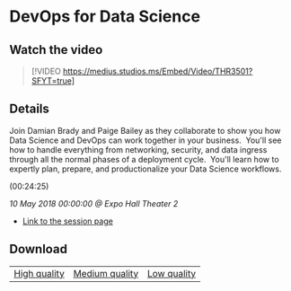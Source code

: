 # DevOps for Data Science

## Watch the video
> [!VIDEO https://medius.studios.ms/Embed/Video/THR3501?SFYT=true]

## Details

<p>Join Damian Brady and Paige Bailey as they collaborate to show you how Data Science and DevOps can work together in your business. &nbsp;You'll see how to handle everything from networking, security, and data ingress through all the normal phases of a deployment cycle. &nbsp;You'll learn how to expertly plan, prepare, and productionalize your Data Science workflows.</p> (00:24:25)

*10 May 2018 00:00:00 @ Expo Hall Theater 2*

- [Link to the session page](https://channel9.msdn.com/Events/Build/2018/THR3501)

## Download

||||
|:--:|:----:|:-:|
|[High quality](https://sec.ch9.ms/ch9/8325/0f42b447-01b2-4b17-99ac-a161e7588325/THR3501_high.mp4)|[Medium quality](https://sec.ch9.ms/ch9/8325/0f42b447-01b2-4b17-99ac-a161e7588325/THR3501_mid.mp4)|[Low quality](https://sec.ch9.ms/ch9/8325/0f42b447-01b2-4b17-99ac-a161e7588325/THR3501.mp4)